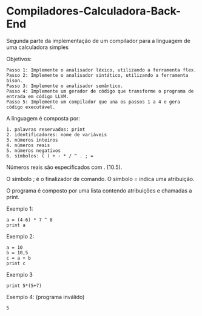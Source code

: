 # Compiladores-Calculadora-Back-End
 Segunda parte da implementação de um compilador para a linguagem de uma calculadora simples
 
 Objetivos:
 
    Passo 1: Implemente o analisador léxico, utilizando a ferramenta flex.
    Passo 2: Implemente o analisador sintático, utilizando a ferramenta bison.
    Passo 3: Implemente o analisador semântico.
    Passo 4: Implemente um gerador de código que transforme o programa de entrada em código LLVM.
    Passo 5: Implemente um compilador que una os passos 1 a 4 e gera código executável.

A linguagem é composta por:

    1. palavras reservadas: print
    2. identificadores: nome de variáveis
    3. números inteiros
    4. números reais
    5. números negativos
    6. símbolos: ( ) + - * / ^ . ; =
    
Números reais são especificados com . (10.5). 

O símbolo ; é o finalizador de comando. O símbolo = indica uma atribuição.

O programa é composto por uma lista contendo atribuições e chamadas a print.

Exemplo 1:

    a = (4-6) * 7 ^ 8
    print a
    
Exemplo 2:

    a = 10
    b = 10,5
    c = a + b
    print c
    
Exemplo 3

    print 5*(5+7)
    
Exemplo 4: (programa inválido)

    5
